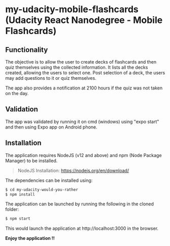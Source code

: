# my-udacity-mobile-flashcards (Udacity React Nanodegree - Mobile Flashcards)

## Functionality

The objective is to allow the user to create decks of flashcards and then quiz themselves using the collected information. It lists all the decks created, allowing the users to select one. Post selection of a deck, the users may add questions to it or quiz themselves.

The app also provides a notification at 2100 hours if the quiz was not taken on the day.

## Validation

The app was validated by running it on cmd (windows) using "expo start" and then using Expo app on Android phone.

## Installation

The application requires NodeJS (v12 and above) and npm (Node Package Manager) to be installed.

> NodeJS Installation: https://nodejs.org/en/download/

The dependencies can be installed using:

```sh
$ cd my-udacity-would-you-rather
$ npm install
```

The application can be launched by running the following in the cloned folder:

```sh
$ npm start
```

This would launch the application at http://localhost:3000 in the browser.

**Enjoy the application !!**
